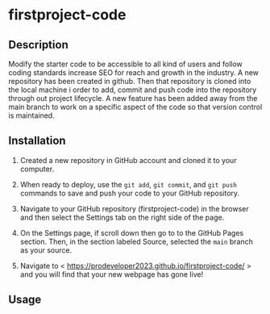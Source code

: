 # firstproject-code

## Description
Modify the starter code to be accessible to all kind of users and follow coding standards increase SEO for reach and growth in the industry. A new repository has been created in github. Then that repository is cloned into the local machine i order to add, commit and push code into the repository through out project lifecycle. A new feature has been added away from the main branch to work on a specific aspect of the code so that version control is maintained.

## Installation

1. Created a new repository in GitHub account and cloned it to your computer.

2. When ready to deploy, use the `git add`, `git commit`, and `git push` commands to save and push your code to your GitHub repository.

3. Navigate to your GitHub repository (firstproject-code) in the browser and then select the Settings tab on the right side of the page.

4. On the Settings page, if scroll down then go to to the GitHub Pages section. Then, in the section labeled Source, selected the `main` branch as your source.

5. Navigate to < https://prodeveloper2023.github.io/firstproject-code/ > and you will find that your new webpage has gone live!

## Usage 
